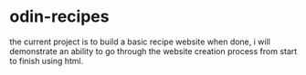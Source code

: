 # odin-recipes
the current project is to build a basic recipe website
when done, i will demonstrate an ability to go through the website creation process from start to finish using html.